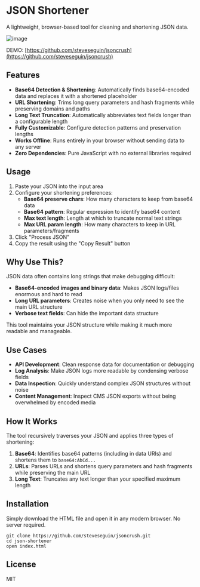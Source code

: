 # JSON Shortener

A lightweight, browser-based tool for cleaning and shortening JSON data.

![image](https://github.com/user-attachments/assets/e24a61c3-9de0-4f7b-b24c-c0dbe1c632df)

DEMO: [https://github.com/steveseguin/jsoncrush](https://github.com/steveseguin/jsoncrush)

## Features

- **Base64 Detection & Shortening**: Automatically finds base64-encoded data and replaces it with a shortened placeholder
- **URL Shortening**: Trims long query parameters and hash fragments while preserving domains and paths
- **Long Text Truncation**: Automatically abbreviates text fields longer than a configurable length
- **Fully Customizable**: Configure detection patterns and preservation lengths
- **Works Offline**: Runs entirely in your browser without sending data to any server
- **Zero Dependencies**: Pure JavaScript with no external libraries required

## Usage

1. Paste your JSON into the input area
2. Configure your shortening preferences:
   - **Base64 preserve chars**: How many characters to keep from base64 data
   - **Base64 pattern**: Regular expression to identify base64 content
   - **Max text length**: Length at which to truncate normal text strings
   - **Max URL param length**: How many characters to keep in URL parameters/fragments
3. Click "Process JSON"
4. Copy the result using the "Copy Result" button

## Why Use This?

JSON data often contains long strings that make debugging difficult:

- **Base64-encoded images and binary data**: Makes JSON logs/files enormous and hard to read
- **Long URL parameters**: Creates noise when you only need to see the main URL structure
- **Verbose text fields**: Can hide the important data structure

This tool maintains your JSON structure while making it much more readable and manageable.

## Use Cases

- **API Development**: Clean response data for documentation or debugging
- **Log Analysis**: Make JSON logs more readable by condensing verbose fields
- **Data Inspection**: Quickly understand complex JSON structures without noise
- **Content Management**: Inspect CMS JSON exports without being overwhelmed by encoded media

## How It Works

The tool recursively traverses your JSON and applies three types of shortening:

1. **Base64**: Identifies base64 patterns (including in data URIs) and shortens them to `base64:AbCd...`
2. **URLs**: Parses URLs and shortens query parameters and hash fragments while preserving the main URL
3. **Long Text**: Truncates any text longer than your specified maximum length

## Installation

Simply download the HTML file and open it in any modern browser. No server required.

```
git clone https://github.com/steveseguin/jsoncrush.git
cd json-shortener
open index.html
```

## License

MIT
